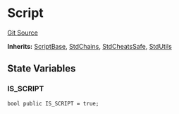 # Script
[Git Source](https://github.com/metacontract/mc/blob/main/src/devkit/Flattened.sol)

**Inherits:**
[ScriptBase](abstract.ScriptBase.md), [StdChains](abstract.StdChains.md), [StdCheatsSafe](abstract.StdCheatsSafe.md), [StdUtils](abstract.StdUtils.md)


## State Variables
### IS_SCRIPT

```solidity
bool public IS_SCRIPT = true;
```


